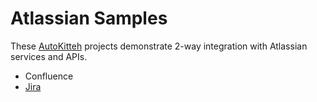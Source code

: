 # Atlassian Samples

These [AutoKitteh](https://github.com/autokitteh/autokitteh) projects
demonstrate 2-way integration with Atlassian services and APIs.

- Confluence
- [Jira](./jira/)
